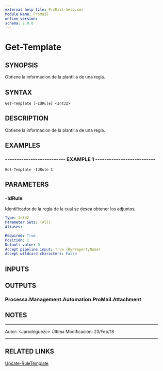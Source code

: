 ```yaml
---
external help file: ProMail-help.xml
Module Name: ProMail
online version: 
schema: 2.0.0
---
```


# Get-Template

## SYNOPSIS
Obtiene la informacion de la plantilla de una regla.

## SYNTAX

```
Get-Template [-IdRule] <Int32>
```

## DESCRIPTION
Obtiene la informacion de la plantilla de una regla.

## EXAMPLES

### -------------------------- EXAMPLE 1 --------------------------
```
Get-Template -IdRule 1
```

## PARAMETERS

### -IdRule
Identificador de la regla de la cual se desea obtener los adjuntos.

```yaml
Type: Int32
Parameter Sets: (All)
Aliases: 

Required: True
Position: 1
Default value: 0
Accept pipeline input: True (ByPropertyName)
Accept wildcard characters: False
```

## INPUTS

## OUTPUTS

### Processa.Management.Automation.ProMail.Attachment

## NOTES
---------------------------------------------------------
Autor: \<Jarodriguezc\>
Última Modificación: 23/Feb/18

---------------------------------------------------------

## RELATED LINKS

[Update-RuleTemplate](Get-RuleTemplate.md)

